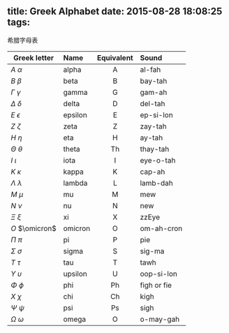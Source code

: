 title: Greek Alphabet
date: 2015-08-28 18:08:25
tags:
---

希腊字母表  

| Greek letter          | Name    | Equivalent | Sound       |
| -------------         |:------  | :-----:    | :---        |
| $A$ $\alpha$          | alpha   | A          | al-fah      |
| $B$ $\beta$           | beta    | B          | bay-tah     |
| $\Gamma$ $\gamma$     | gamma   | G          | gam-ah      |
| $\Delta$ $\delta$     | delta   | D          | del-tah     |
| $E$ $\epsilon$        | epsilon | E          | ep-si-lon   |
| $Z$ $\zeta$           | zeta    | Z          | zay-tah     |
| $H$ $\eta$            | eta     | H          | ay-tah      |
| $\Theta$ $\theta$     | theta   | Th         | thay-tah    |
| $I$ $\iota$           | iota    | I          | eye-o-tah   |
| $K$ $\kappa$          | kappa   | K          | cap-ah      |
| $\Lambda$ $\lambda$   | lambda  | L          | lamb-dah    |
| $M$ $\mu$             | mu      | M          | mew         |
| $N$ $\nu$             | nu      | N          | new         |
| $\Xi$ $\xi$           | xi      | X          | zzEye       |
| $O$ $\omicron$        | omicron | O          | om-ah-cron  |
| $\Pi$ $\pi$           | pi      | P          | pie         |
| $\Sigma$ $\sigma$     | sigma   | S          | sig-ma      |
| $T$ $\tau$            | tau     | T          | tawh        |
| $\Upsilon$ $\upsilon$ | upsilon | U          | oop-si-lon  |
| $\Phi$ $\phi$         | phi     | Ph         | figh or fie |
| $X$ $\chi$            | chi     | Ch         | kigh        |
| $\Psi$ $\psi$         | psi     | Ps         | sigh        |
| $\Omega$ $\omega$     | omega   | O          | o-may-gah   |

